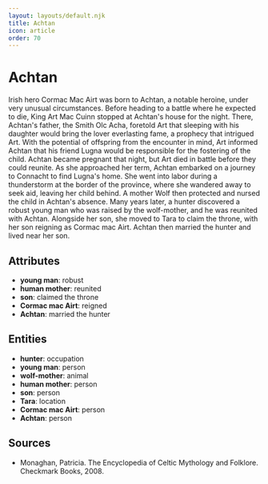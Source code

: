 ```yaml
---
layout: layouts/default.njk
title: Achtan
icon: article
order: 70
---
```

# Achtan

Irish hero Cormac Mac Airt was born to Achtan, a notable heroine, under very unusual circumstances. Before heading to a battle where he expected to die, King Art Mac Cuinn stopped at Achtan's house for the night. There, Achtan's father, the Smith Olc Acha, foretold Art that sleeping with his daughter would bring the lover everlasting fame, a prophecy that intrigued Art. With the potential of offspring from the encounter in mind, Art informed Achtan that his friend Lugna would be responsible for the fostering of the child. Achtan became pregnant that night, but Art died in battle before they could reunite. As she approached her term, Achtan embarked on a journey to Connacht to find Lugna's home. She went into labor during a thunderstorm at the border of the province, where she wandered away to seek aid, leaving her child behind. A mother Wolf then protected and nursed the child in Achtan's absence. Many years later, a hunter discovered a robust young man who was raised by the wolf-mother, and he was reunited with Achtan. Alongside her son, she moved to Tara to claim the throne, with her son reigning as Cormac mac Airt. Achtan then married the hunter and lived near her son.

## Attributes

- **young man**: robust
- **human mother**: reunited
- **son**: claimed the throne
- **Cormac mac Airt**: reigned
- **Achtan**: married the hunter

## Entities

- **hunter**: occupation
- **young man**: person
- **wolf-mother**: animal
- **human mother**: person
- **son**: person
- **Tara**: location
- **Cormac mac Airt**: person
- **Achtan**: person

## Sources

- Monaghan, Patricia. The Encyclopedia of Celtic Mythology and Folklore. Checkmark Books, 2008.

